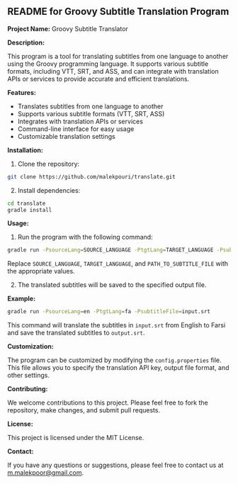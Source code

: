 ## README for Groovy Subtitle Translation Program

**Project Name:** Groovy Subtitle Translator

**Description:**

This program is a tool for translating subtitles from one language to another using the Groovy programming language. It supports various subtitle formats, including VTT, SRT, and ASS, and can integrate with translation APIs or services to provide accurate and efficient translations.

**Features:**

* Translates subtitles from one language to another
* Supports various subtitle formats (VTT, SRT, ASS)
* Integrates with translation APIs or services
* Command-line interface for easy usage
* Customizable translation settings

**Installation:**

1. Clone the repository:

```bash
git clone https://github.com/malekpouri/translate.git
```

2. Install dependencies:

```bash
cd translate
gradle install
```

**Usage:**

1. Run the program with the following command:

```bash
gradle run -PsourceLang=SOURCE_LANGUAGE -PtgtLang=TARGET_LANGUAGE -PsubtitleFile=PATH_TO_SUBTITLE_FILE
```

Replace `SOURCE_LANGUAGE`, `TARGET_LANGUAGE`, and `PATH_TO_SUBTITLE_FILE` with the appropriate values.

2. The translated subtitles will be saved to the specified output file.

**Example:**

```bash
gradle run -PsourceLang=en -PtgtLang=fa -PsubtitleFile=input.srt
```

This command will translate the subtitles in `input.srt` from English to Farsi and save the translated subtitles to `output.srt`.

**Customization:**

The program can be customized by modifying the `config.properties` file. This file allows you to specify the translation API key, output file format, and other settings.

**Contributing:**

We welcome contributions to this project. Please feel free to fork the repository, make changes, and submit pull requests.

**License:**

This project is licensed under the MIT License.

**Contact:**

If you have any questions or suggestions, please feel free to contact us at m.malekpoor@gmail.com.
